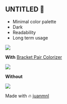 ## UNTITLED 🤷

- Minimal color palette
- Dark
- Readability
- Long term usage

![](https://raw.githubusercontent.com/juanmnl/vs-untitled/master/screenshots/main.png)

**With** [Bracket Pair Colorizer](https://marketplace.visualstudio.com/items?itemName=CoenraadS.bracket-pair-colorizer-2)

![](https://raw.githubusercontent.com/juanmnl/vs-untitled/master/screenshots/with.png)

**Without**

![](https://raw.githubusercontent.com/juanmnl/vs-untitled/master/screenshots/wo.png)

Made with 🔥 [juanmnl](https://juanmnl.com)
